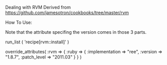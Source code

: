 Dealing with RVM
Derived from https://github.com/jamesotron/cookbooks/tree/master/rvm

How To Use:

Note that the attribute specifing the version comes in those 3 parts.

run_list (
          'recipe[rvm::install]'
          )

override_attributes(
  :rvm => { :ruby => { :implementation => "ree",
                       :version => "1.8.7",
                       :patch_level => "2011.03" } }
)
